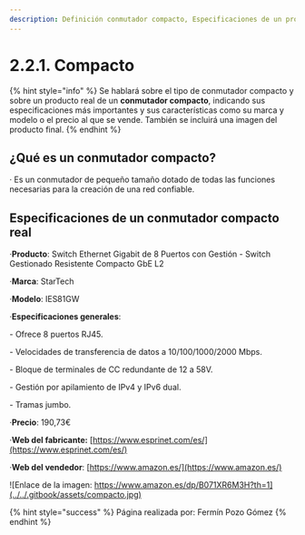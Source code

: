 ```yaml
---
description: Definición conmutador compacto, Especificaciones de un producto real
---
```


# 2.2.1. Compacto

{% hint style="info" %}
Se hablará sobre el tipo de conmutador compacto y sobre un producto real de un **conmutador compacto**, indicando sus especificaciones más importantes y sus características como su marca y modelo o el precio al que se vende. También se incluirá una imagen del producto final.
{% endhint %}

## ¿Qué es un conmutador compacto?

· Es un conmutador de pequeño tamaño dotado de todas las funciones necesarias para la creación de una red confiable.

## Especificaciones de un conmutador compacto real

·**Producto**: Switch Ethernet Gigabit de 8 Puertos con Gestión - Switch Gestionado Resistente Compacto GbE L2

·**Marca**: StarTech

·**Modelo**: IES81GW

·**Especificaciones generales**:

&#x20;    \- Ofrece 8 puertos RJ45.

&#x20;    \- Velocidades de transferencia de datos a 10/100/1000/2000 Mbps.

&#x20;    \- Bloque de terminales de CC redundante de 12 a 58V.

&#x20;    \- Gestión por apilamiento de IPv4 y IPv6 dual.

&#x20;    \- Tramas jumbo.

·**Precio**: 190,73€

·**Web del fabricante:** [https://www.esprinet.com/es/](https://www.esprinet.com/es/)

·**Web del vendedor**: [https://www.amazon.es/](https://www.amazon.es/)

![Enlace de la imagen: https://www.amazon.es/dp/B071XR6M3H?th=1](../../.gitbook/assets/compacto.jpg)

&#x20;

{% hint style="success" %}
Página realizada por: Fermín Pozo Gómez
{% endhint %}

